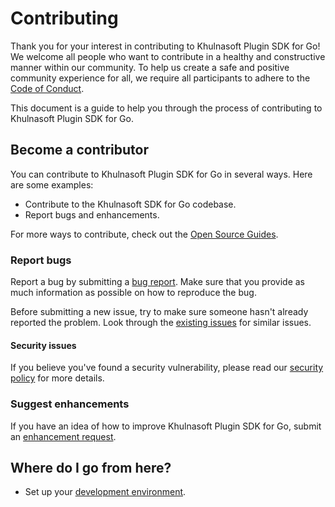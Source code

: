 # Contributing

Thank you for your interest in contributing to Khulnasoft Plugin SDK for Go! We welcome all people who want to contribute in a healthy and constructive manner within our community. To help us create a safe and positive community experience for all, we require all participants to adhere to the [Code of Conduct](CODE_OF_CONDUCT.md).

This document is a guide to help you through the process of contributing to Khulnasoft Plugin SDK for Go.

## Become a contributor

You can contribute to Khulnasoft Plugin SDK for Go in several ways. Here are some examples:

- Contribute to the Khulnasoft SDK for Go codebase.
- Report bugs and enhancements.

For more ways to contribute, check out the [Open Source Guides](https://opensource.guide/how-to-contribute/).

### Report bugs

Report a bug by submitting a [bug report](https://github.com/khulnasoft/kengine-plugin-sdk-go/issues/new?labels=bug&template=1-bug_report.md). Make sure that you provide as much information as possible on how to reproduce the bug.

Before submitting a new issue, try to make sure someone hasn't already reported the problem. Look through the [existing issues](https://github.com/khulnasoft/kengine-plugin-sdk-go/issues) for similar issues.

#### Security issues

If you believe you've found a security vulnerability, please read our [security policy](https://github.com/khulnasoft/kengine-plugin-sdk-go/security/policy) for more details.

### Suggest enhancements

If you have an idea of how to improve Khulnasoft Plugin SDK for Go, submit an [enhancement request](https://github.com/khulnasoft/kengine-plugin-sdk-go/issues/new?labels=enhancement&template=2-enhancement_request.md).

## Where do I go from here?

- Set up your [development environment](contribute/developer-guide.md).
